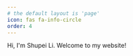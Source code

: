 ```yaml
---
# the default layout is 'page'
icon: fas fa-info-circle
order: 4
---
```


Hi, I'm Shupei Li. Welcome to my website!
